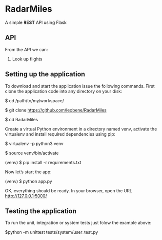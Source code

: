 # RadarMiles
A simple **REST** API using Flask

## API 

From the API we can:

1. Look up flights


## Setting up the application
To download and start the application issue the following commands.
First clone the application code into any directory on your disk:

$ cd /path/to/my/workspace/

$ git clone https://github.com/leobene/RadarMiles

$ cd RadarMiles

Create a virtual Python environment in a directory named venv, activate the virtualenv and install required dependencies using pip:

$ virtualenv -p python3 venv

$ source venv/bin/activate

(venv) $ pip install -r requirements.txt

Now let’s start the app:

(venv) $ python app.py

OK, everything should be ready. In your browser, open the URL http://127.0.0.1:5000/

## Testing the application

To run the unit, integration or system tests just folow the example above:

$python -m unittest tests/system/user_test.py

